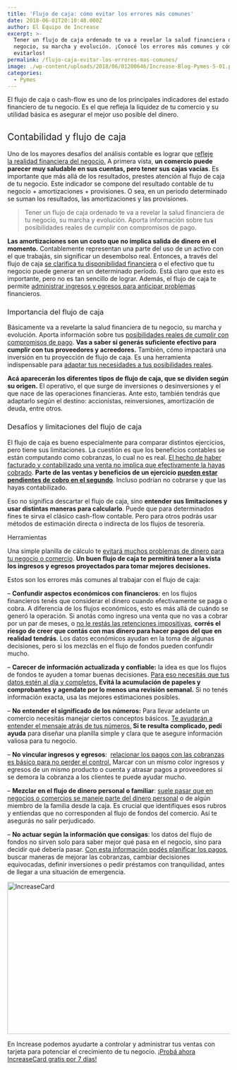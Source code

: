 ```yaml
---
title: 'Flujo de caja: cómo evitar los errores más comunes'
date: 2018-06-01T20:10:48.000Z
author: El Equipo de Increase
excerpt: >-
  Tener un flujo de caja ordenado te va a revelar la salud financiera de tu
  negocio, su marcha y evolución. ¡Conocé los errores más comunes y cómo
  evitarlos!
permalink: /flujo-caja-evitar-los-errores-mas-comunes/
image: ./wp-content/uploads/2018/06/01200646/Increase-Blog-Pymes-5-01.png
categories:
  - Pymes
---
```

<span style="font-weight: 400;">El flujo de caja o cash-flow es uno de los principales indicadores del estado financiero de tu negocio. Es el que refleja la liquidez de tu comercio y su utilidad básica es asegurar el mejor uso posible del dinero.</span>

## <span style="font-weight: 400;">Contabilidad y flujo de caja</span>

<span style="font-weight: 400;">Uno de los mayores desafíos del análisis contable es lograr que </span>[<span style="font-weight: 400;">refleje la realidad financiera del negocio.</span>](https://increasecard.com/estas-llevando-bien-contabilidad-negocio/) <span style="font-weight: 400;">A primera vista, <strong>un comercio puede parecer muy saludable en sus cuentas, pero tener sus cajas vacías</strong>. Es importante que más allá de los resultados, prestes atención al flujo de caja de tu negocio. Este indicador se compone del resultado contable de tu negocio + amortizaciones + provisiones. O sea, en un periodo determinado se suman los resultados, las amortizaciones y las provisiones.</span>

> <span style="font-weight: 400;">Tener un flujo de caja ordenado te va a revelar la salud financiera de tu negocio, su marcha y evolución. Aporta información sobre tus </span><span style="font-weight: 400;">posibilidades reales de cumplir con compromisos </span><span style="font-weight: 400;">d</span><span style="font-weight: 400;">e pago</span><span style="font-weight: 400;">.</span>

<span style="font-weight: 400;"><strong>Las amortizaciones son un costo que no implica salida de dinero en el momento.</strong> Contablemente representan una parte del uso de un activo con el que trabajás, sin significar un desembolso real. Entonces, a través del flujo de caja </span>[<span style="font-weight: 400;">se clarifica tu disponibilidad financiera</span>](https://increasecard.com/necesito-mejorar-la-administracion-negocio/) <span style="font-weight: 400;">o el efectivo que tu negocio puede generar en un determinado período. Está claro que esto es importante, pero no es tan sencillo de lograr. Además, el flujo de caja te permite </span>[<span style="font-weight: 400;">administrar ingresos y egresos para anticipar problemas</span>](https://increasecard.com/mantener-control-tus-pagos/) <span style="font-weight: 400;">financieros. </span>

### <span style="font-weight: 400;">Importancia del flujo de caja</span>

<span style="font-weight: 400;">Básicamente va a revelarte la salud financiera de tu negocio, su marcha y evolución. Aporta información sobre tus </span>[<span style="font-weight: 400;">posibilidades reales de cumplir con compromisos de pago</span>](https://increasecard.com/4-claves-la-gestion-gastos/)<span style="font-weight: 400;">. <strong>Vas a saber si generás suficiente efectivo para cumplir con tus proveedores y acreedores.</strong> También, cómo impactará una inversión en tu proyección de flujo de caja. Es una herramienta indispensable para </span>[<span style="font-weight: 400;">adaptar tus necesidades a tus posibilidades reales</span>](https://increasecard.com/como-empezar-un-comercio-guias-increase/)<span style="font-weight: 400;">.</span>

<span style="font-weight: 400;"><strong>Acá aparecerán los diferentes tipos de flujo de caja, que se dividen según su origen.</strong> El operativo, el que surge de inversiones o desinversiones y el que nace de las operaciones financieras. Ante esto, también tendrás que adaptarlo según el destino: accionistas, reinversiones, amortización de deuda, entre otros.</span>

### <span style="font-weight: 400;">Desafíos y limitaciones del flujo de caja</span>

<span style="font-weight: 400;">El flujo de caja es bueno especialmente para comparar distintos ejercicios, pero tiene sus limitaciones. La cuestión es que los beneficios contables se están computando como cobranzas, lo cual no es real. </span>[<span style="font-weight: 400;">El hecho de haber facturado y contabilizado una venta no implica que efectivamente la hayas cobrado</span>](https://increasecard.com/cobranzas-5-consejos-tu-negocio/)<span style="font-weight: 400;">. <strong>Parte de las ventas y beneficios de un ejercicio </strong></span>**[pueden estar pendientes de cobro en el segundo](https://increasecard.com/cobranzas-tiempos-inflacion/)**<span style="font-weight: 400;">. Incluso podrían no cobrarse y que las hayas contabilizado. </span>

<span style="font-weight: 400;">Eso no significa descartar el flujo de caja, sino <strong>entender sus limitaciones y usar distintas maneras para calcularlo</strong>. Puede que para determinados fines te sirva el clásico cash-flow contable. Pero para otros podrás usar métodos de estimación directa o indirecta de los flujos de tesorería.</span>

<span style="font-weight: 400;">Herramientas</span>

<span style="font-weight: 400;">Una simple planilla de cálculo te </span>[<span style="font-weight: 400;">evitará muchos problemas de dinero para tu negocio o comercio</span>](https://increasecard.com/como-hacer-un-plan-de-negocios/)<span style="font-weight: 400;">. <strong>Un buen flujo de caja te permitirá tener a la vista los ingresos y egresos proyectados para tomar mejores decisiones.</strong></span>

<span style="font-weight: 400;">Estos son los errores más comunes al trabajar con el flujo de caja:</span>

<span style="font-weight: 400;">&#8211; <strong>Confundir aspectos económicos con financieros</strong>: en los flujos financieros tenés que considerar el dinero cuando efectivamente se paga o cobra. A diferencia de los flujos económicos, esto es más allá de cuándo se generó la operación. Si anotás como ingreso una venta que no vas a cobrar por un par de meses, o </span>[<span style="font-weight: 400;">no le restás las retenciones impositivas</span>](https://increasecard.com/controla-tus-ventas-tarjeta-increasecard/)<span style="font-weight: 400;">, <strong>corrés el riesgo de creer que contás con mas dinero para hacer pagos del que en realidad tendrás</strong>. Los datos económicos ayudan en la toma de algunas decisiones, pero si los mezclás en el flujo de fondos pueden confundir mucho.</span>

<span style="font-weight: 400;">&#8211; <strong>Carecer de información actualizada y confiable:</strong> la idea es que los flujos de fondos te ayuden a tomar buenas decisiones. </span>[<span style="font-weight: 400;">Para eso necesitás que tus datos estén al día y completos.</span>](https://increasecard.com/calendario-pagos-mejora-la-gestion-tu-negocio/)<span style="font-weight: 400;"><strong> Evitá la acumulación de papeles y comprobantes y agendate por lo menos una revisión semanal.</strong> Si no tenés información exacta, usa las mejores estimaciones posibles.</span>

<span style="font-weight: 400;">&#8211; <strong>No entender el significado de los números:</strong> Para llevar adelante un comercio necesitás manejar ciertos conceptos básicos. </span>[<span style="font-weight: 400;">Te ayudarán a entender el mensaje atrás de tus números.</span>](https://increasecard.com/estas-llevando-bien-contabilidad-negocio/)<span style="font-weight: 400;"><strong> Si te resulta complicado, pedí ayuda</strong> para diseñar una planilla simple y clara que te asegure información valiosa para tu negocio.</span>

<span style="font-weight: 400;">&#8211; <strong>No vincular ingresos y egresos</strong>:  </span>[<span style="font-weight: 400;">relacionar los pagos con las cobranzas es básico para no perder el control.</span>](https://increasecard.com/4-claves-la-gestion-gastos/) <span style="font-weight: 400;">Marcar con un mismo color ingresos y egresos de un mismo producto o cuenta y atrasar pagos a proveedores si se demora la cobranza a los clientes te puede ayudar mucho.</span>

<span style="font-weight: 400;">&#8211; <strong>Mezclar en el flujo de dinero personal o familiar</strong>: </span>[<span style="font-weight: 400;">suele pasar que en negocios o comercios se maneje parte del dinero personal</span>](https://www.increasecard.com/asignarte-un-sueldo-en-tu-negocio-o-empresa-es-fundamental-te-contamos-como-hacerlo-en-tres-simples-pasos/) <span style="font-weight: 400;">o de algún miembro de la familia desde la caja. Es crucial que identifiques esos rubros y entiendas que no corresponden al flujo de fondos del comercio. Así te asegurás no salir perjudicado.</span>

&#8211; <span style="font-weight: 400;"><strong>No actuar según la información que consigas</strong>: los datos del flujo de fondos no sirven solo para saber mejor qué pasa en el negocio, sino para decidir qué debería pasar. </span>[<span style="font-weight: 400;">Con esta información podés planificar los pagos</span>](https://www.increasecard.com/4-claves-la-gestion-gastos/)<span style="font-weight: 400;">, buscar maneras de mejorar las cobranzas, cambiar decisiones equivocadas, definir inversiones o pedir préstamos con tranquilidad, antes de llegar a una situación de emergencia.</span>

[<img class="aligncenter wp-image-2937 size-full" src="https://d1nzec96y7u1ro.cloudfront.net/wp-content/uploads/2018/02/04133256/Banner.png" alt="IncreaseCard" width="1001" height="345" srcset="https://d1nzec96y7u1ro.cloudfront.net/wp-content/uploads/2018/02/04133256/Banner.png 1001w, https://d1nzec96y7u1ro.cloudfront.net/wp-content/uploads/2018/02/04133256/Banner-300x103.png 300w, https://d1nzec96y7u1ro.cloudfront.net/wp-content/uploads/2018/02/04133256/Banner-768x265.png 768w" sizes="(max-width: 1001px) 100vw, 1001px" />](https://goo.gl/xwUzC9)

En Increase podemos ayudarte a controlar y administrar tus ventas con tarjeta para potenciar el crecimiento de tu negocio. [¡Probá ahora IncreaseCard gratis por 7 días!](https://goo.gl/xwUzC9)
